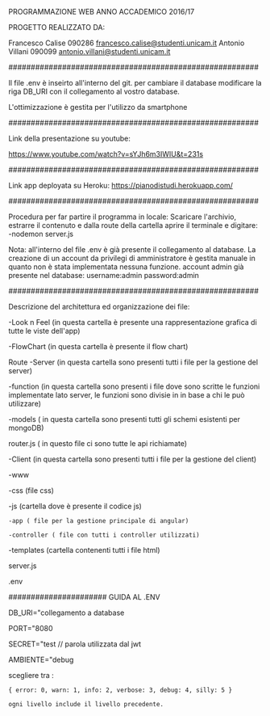 PROGRAMMAZIONE WEB ANNO ACCADEMICO 2016/17

PROGETTO REALIZZATO DA:

Francesco Calise 090286 francesco.calise@studenti.unicam.it
Antonio Villani 090099 antonio.villani@studenti.unicam.it

########################################################

 Il file .env è inseirto all'interno del git.
 per cambiare il database modificare la riga DB_URI con il collegamento al vostro database.
 
 L'ottimizzazione è gestita per l'utilizzo da smartphone
 
########################################################

Link della presentazione su youtube:

https://www.youtube.com/watch?v=sYJh6m3IWIU&t=231s
 
 
########################################################
 
Link app deployata su Heroku:
https://pianodistudi.herokuapp.com/

########################################################

Procedura per far partire il programma in locale:
Scaricare l'archivio, estrarre il contenuto e dalla route della cartella aprire il terminale e digitare:
-nodemon server.js

Nota: all'interno del file .env è già presente il collegamento al database. 
    La creazione di  un account da privilegi di amministratore è gestita manuale in quanto non è stata implementata nessuna funzione.
    account admin già presente nel database:
    username:admin  password:admin
    
########################################################

Descrizione del architettura ed organizzazione dei file:

-Look n Feel (in questa cartella è presente una rappresentazione grafica di tutte le viste dell'app)

-FlowChart (in questa cartella è presente il flow chart)

Route
 -Server (in questa cartella sono presenti tutti i file per la gestione del server)
 
  -function (in questa cartella sono presenti i file dove sono scritte le funzioni implementate lato server, le funzioni sono divisie in 
   in base a chi le può utilizzare)
   
  -models ( in questa cartella sono presenti tutti gli schemi esistenti per mongoDB)
  
  router.js ( in questo file ci sono tutte le api richiamate)
  
 -Client (in questa cartella sono presenti tutti i file per la gestione del client)
 
  -www
  
   -css (file css)
   
   -js (cartella dove è presente il codice js)
   
    -app ( file per la gestione principale di angular)
    
    -controller ( file con tutti i controller utilizzati)
    
   -templates (cartella contenenti tutti i file html)
   
server.js

.env
  
 
 ###################### GUIDA AL .ENV
 
DB_URI="collegamento a database

PORT="8080

SECRET="test      // parola utilizzata dal jwt

AMBIENTE="debug

scegliere tra :

    { error: 0, warn: 1, info: 2, verbose: 3, debug: 4, silly: 5 }
    
    ogni livello include il livello precedente.
  
